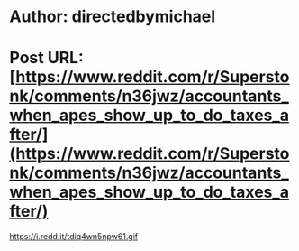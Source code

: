 # Author: directedbymichael
# Post URL: [https://www.reddit.com/r/Superstonk/comments/n36jwz/accountants_when_apes_show_up_to_do_taxes_after/](https://www.reddit.com/r/Superstonk/comments/n36jwz/accountants_when_apes_show_up_to_do_taxes_after/)


https://i.redd.it/tdiq4wn5npw61.gif